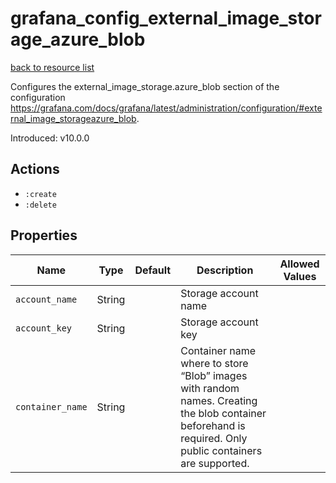 # grafana_config_external_image_storage_azure_blob

[back to resource list](https://github.com/sous-chefs/grafana#resources)

Configures the external_image_storage.azure_blob section of the configuration <https://grafana.com/docs/grafana/latest/administration/configuration/#external_image_storageazure_blob>.

Introduced: v10.0.0

## Actions

- `:create`
- `:delete`

## Properties

| Name             | Type   | Default | Description                                                                                                                                              | Allowed Values |
| ---------------- | ------ | ------- | -------------------------------------------------------------------------------------------------------------------------------------------------------- | -------------- |
| `account_name`   | String |         | Storage account name                                                                                                                                     |                |
| `account_key`    | String |         | Storage account key                                                                                                                                      |                |
| `container_name` | String |         | Container name where to store “Blob” images with random names. Creating the blob container beforehand is required. Only public containers are supported. |                |
